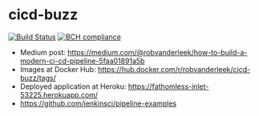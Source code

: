 # cicd-buzz
[![Build Status](https://travis-ci.org/robvanderleek/cicd-buzz.svg?branch=master)](https://travis-ci.org/robvanderleek/cicd-buzz)
[![BCH compliance](https://bettercodehub.com/edge/badge/robvanderleek/cicd-buzz)](https://bettercodehub.com/)

- Medium post: https://medium.com/@robvanderleek/how-to-build-a-modern-ci-cd-pipeline-5faa01891a5b
- Images at Docker Hub: https://hub.docker.com/r/robvanderleek/cicd-buzz/tags/
- Deployed application at Heroku: https://fathomless-inlet-53225.herokuapp.com/
- https://github.com/jenkinsci/pipeline-examples
